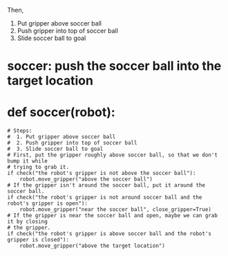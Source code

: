 

Then,

1. Put gripper above soccer ball
2. Push gripper into top of soccer ball
3. Slide soccer ball to goal

# soccer: push the soccer ball into the target location
# def soccer(robot):
    # Steps:
    #  1. Put gripper above soccer ball
    #  2. Push gripper into top of soccer ball
    #  3. Slide soccer ball to goal
    # First, put the gripper roughly above soccer ball, so that we don't bump it while
    # trying to grab it.
    if check("the robot's gripper is not above the soccer ball"):
        robot.move_gripper("above the soccer ball")
    # If the gripper isn't around the soccer ball, put it around the soccer ball.
    if check("the robot's gripper is not around soccer ball and the robot's gripper is open"):
        robot.move_gripper("near the soccer ball", close_gripper=True)
    # If the gripper is near the soccer ball and open, maybe we can grab it by closing
    # the gripper.
    if check("the robot's gripper is above soccer ball and the robot's gripper is closed"):
        robot.move_gripper("above the target location")